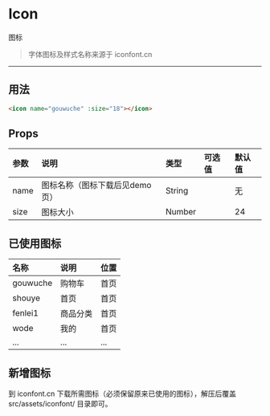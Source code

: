# Icon

图标

> 字体图标及样式名称来源于 iconfont.cn

----

## 用法

```html
<icon name="gouwuche" :size="18"></icon>
```

## Props
| 参数 | 说明 |	类型 | 可选值 | 默认值 |
| :---- | :---- | :---- | :---- | :---- |
| name | 图标名称（图标下载后见demo页） | String |  | 无 |
| size | 图标大小 | Number |  | 24 |

## 已使用图标
| 名称 | 说明 | 位置 |
| :---- | :---- | :---- |
| gouwuche | 购物车 | 首页 |
| shouye | 首页 | 首页 |
| fenlei1 | 商品分类 | 首页 |
| wode | 我的 |  首页 |
| ... | ... |  ... |

## 新增图标
到 iconfont.cn 下载所需图标（必须保留原来已使用的图标），解压后覆盖 src/assets/iconfont/ 目录即可。
